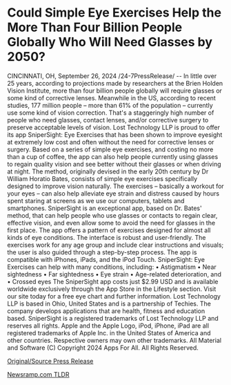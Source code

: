 # Could Simple Eye Exercises Help the More Than Four Billion People Globally Who Will Need Glasses by 2050?

CINCINNATI, OH, September 26, 2024 /24-7PressRelease/ -- In little over 25 years, according to projections made by researchers at the Brien Holden Vision Institute, more than four billion people globally will require glasses or some kind of corrective lenses. Meanwhile in the US, according to recent studies, 177 million people – more than 61% of the population – currently use some kind of vision correction. That's a staggeringly high number of people who need glasses, contact lenses, and/or corrective surgery to preserve acceptable levels of vision.  Lost Technology LLP is proud to offer its app SniperSight: Eye Exercises that has been shown to improve eyesight at extremely low cost and often without the need for corrective lenses or surgery. Based on a series of simple eye exercises, and costing no more than a cup of coffee, the app can also help people currently using glasses to regain quality vision and see better without their glasses or when driving at night.  The method, originally devised in the early 20th century by Dr William Horatio Bates, consists of simple eye exercises specifically designed to improve vision naturally. The exercises – basically a workout for your eyes – can also help alleviate eye strain and distress caused by hours spent staring at screens as we use our computers, tablets and smartphones. SniperSight is an exceptional app, based on Dr. Bates' method, that can help people who use glasses or contacts to regain clear, effective vision, and even allow some to avoid the need for glasses in the first place.  The app offers a pattern of exercises designed for almost all kinds of eye conditions. The interface is robust and user-friendly. The exercises work for any age group and include clear instructions and visuals; the user is also guided through a step-by-step process. The app is compatible with iPhones, iPads, and the iPod Touch.  SniperSight: Eye Exercises can help with many conditions, including: • Astigmatism • Near sightedness • Far sightedness • Eye strain • Age-related deterioration, and • Crossed eyes  The SniperSight app costs just $2.99 USD and is available worldwide exclusively through the App Store in the Lifestyle section. Visit our site today for a free eye chart and further information.  Lost Technology LLP is based in Ohio, United States and is a partnership of Techies. The company develops applications that are health, fitness and education based. SniperSight is a registered trademarks of Lost Technology LLP and reserves all rights. Apple and the Apple Logo, iPod, iPhone, iPad are all registered trademarks of Apple Inc. in the United States of America and other countries. Respective owners may own other trademarks. All Material and Software (C) Copyright 2024 Apps For All. All Rights Reserved. 

[Original/Source Press Release](https://www.24-7pressrelease.com/press-release/514660/could-simple-eye-exercises-help-the-more-than-four-billion-people-globally-who-will-need-glasses-by-2050) 

[Newsramp.com TLDR](https://newsramp.com/None) 